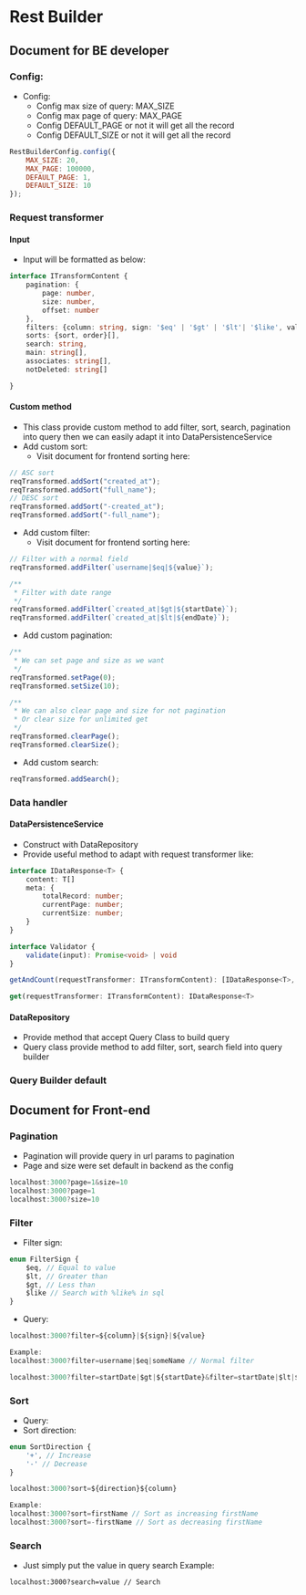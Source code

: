 # Rest Builder
## Document for BE developer

### Config:
* Config:
    * Config max size of query: MAX_SIZE
    * Config max page of query: MAX_PAGE
    * Config DEFAULT_PAGE or not it will get all the record
    * Config DEFAULT_SIZE or not it will get all the record
```javascript
RestBuilderConfig.config({
    MAX_SIZE: 20,
    MAX_PAGE: 100000,
    DEFAULT_PAGE: 1,
    DEFAULT_SIZE: 10
});
```
### Request transformer
#### Input
- Input will be formatted as below:
```typescript
interface ITransformContent {
    pagination: {
        page: number,
        size: number,
        offset: number
    },
    filters: {column: string, sign: '$eq' | '$gt' | '$lt'| '$like', value: string}[],
    sorts: {sort, order}[],
    search: string,
    main: string[],
    associates: string[],
    notDeleted: string[]

}
```

#### Custom method
- This class provide custom method to add filter, sort, search, pagination into query then we can easily adapt it into DataPersistenceService
- Add custom sort:
  - Visit document for frontend sorting here:
```javascript
// ASC sort
reqTransformed.addSort("created_at");
reqTransformed.addSort("full_name");
// DESC sort
reqTransformed.addSort("-created_at");
reqTransformed.addSort("-full_name");
```
- Add custom filter:
  - Visit document for frontend sorting here:
```javascript
// Filter with a normal field
reqTransformed.addFilter(`username|$eq|${value}`);

/**
 * Filter with date range
 */
reqTransformed.addFilter(`created_at|$gt|${startDate}`);
reqTransformed.addFilter(`created_at|$lt|${endDate}`);
```
- Add custom pagination:
```javascript
/**
 * We can set page and size as we want
 */
reqTransformed.setPage(0);
reqTransformed.setSize(10);

/**
 * We can also clear page and size for not pagination
 * Or clear size for unlimited get
 */
reqTransformed.clearPage();
reqTransformed.clearSize();
```
- Add custom search:
```javascript
reqTransformed.addSearch();
```
### Data handler
#### DataPersistenceService
 - Construct with DataRepository
 - Provide useful method to adapt with request transformer like:
```typescript
interface IDataResponse<T> {
    content: T[]
    meta: {
        totalRecord: number;
        currentPage: number;
        currentSize: number;
    }
}

interface Validator {
    validate(input): Promise<void> | void
}

getAndCount(requestTransformer: ITransformContent): [IDataResponse<T>, number]

get(requestTransformer: ITransformContent): IDataResponse<T>

```
#### DataRepository
- Provide method that accept Query Class to build query
- Query class provide method to add filter, sort, search field into query builder

### Query Builder default

## Document for Front-end

### Pagination
- Pagination will provide query in url params to pagination
- Page and size were set default in backend as the config
```javascript
localhost:3000?page=1&size=10
localhost:3000?page=1
localhost:3000?size=10
```
### Filter
- Filter sign:
```typescript
enum FilterSign {
    $eq, // Equal to value
    $lt, // Greater than
    $gt, // Less than
    $like // Search with %like% in sql
}
```
- Query:
```javascript
localhost:3000?filter=${column}|${sign}|${value}

Example:
localhost:3000?filter=username|$eq|someName // Normal filter

localhost:3000?filter=startDate|$gt|${startDate}&filter=startDate|$lt|${startDate} // Filter with date

```
### Sort
- Query:
- Sort direction:
```typescript
enum SortDirection {
    '+', // Increase
    '-' // Decrease
}
```

```javascript
localhost:3000?sort=${direction}${column}

Example:
localhost:3000?sort=firstName // Sort as increasing firstName
localhost:3000?sort=-firstName // Sort as decreasing firstName
```
### Search
- Just simply put the value in query search
Example:
```
localhost:3000?search=value // Search
```
